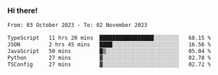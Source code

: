 ### Hi there!

<!--START_SECTION:waka-->

```txt
From: 03 October 2023 - To: 02 November 2023

TypeScript   11 hrs 20 mins  █████████████████░░░░░░░░   68.15 %
JSON         2 hrs 45 mins   ████░░░░░░░░░░░░░░░░░░░░░   16.56 %
JavaScript   50 mins         █▒░░░░░░░░░░░░░░░░░░░░░░░   05.04 %
Python       27 mins         ▓░░░░░░░░░░░░░░░░░░░░░░░░   02.78 %
TSConfig     27 mins         ▓░░░░░░░░░░░░░░░░░░░░░░░░   02.72 %
```

<!--END_SECTION:waka-->
